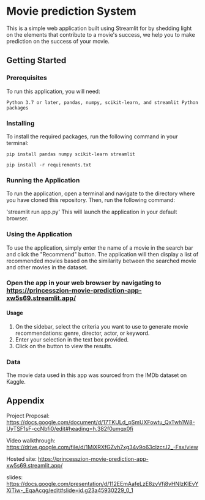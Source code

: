  

# Movie prediction System
This is a simple web application built using Streamlit for by shedding light on the elements that contribute to a movie's success, we help you to make prediction on the success of your movie.

## Getting Started
### Prerequisites
To run this application, you will need:

    Python 3.7 or later, pandas, numpy, scikit-learn, and streamlit Python packages
    
### Installing
To install the required packages, run the following command in your terminal:

    
    pip install pandas numpy scikit-learn streamlit
    
    pip install -r requirements.txt
    
    
### Running the Application
To run the application, open a terminal and navigate to the directory where you have cloned this repository. Then, run the following command:


  'streamlit run app.py'
  This will launch the application in your default browser.

### Using the Application
To use the application, simply enter the name of a movie in the search bar and click the "Recommend" button. The application will then display a list of recommended movies based on the similarity between the searched movie and other movies in the dataset.


### Open the app in your web browser by navigating to https://princesszion-movie-prediction-app-xw5s69.streamlit.app/

#### Usage

  1. On the sidebar, select the criteria you want to use to generate movie recommendations: genre, director, actor, or keyword.
  2. Enter your selection in the text box provided.
  3. Click on the button to view the results.

### Data
The movie data used in this app was sourced from the IMDb dataset on Kaggle.

## Appendix

Project Proposal: https://docs.google.com/document/d/17TKULd_pSmUXFowtu_QxTwh1W8-UyTSF1sF-ccNbfi0/edit#heading=h.382f0umqx0fi

Video walkthrough: https://drive.google.com/file/d/1MiXRXfGZvh7xg34v9o63cIzcrJ2_-Fsx/view

Hosted site: https://princesszion-movie-prediction-app-xw5s69.streamlit.app/

slides: https://docs.google.com/presentation/d/112EEmAafeLzE8zyVfj8vHNIzKIEvYXiTiw-_EqaAcqg/edit#slide=id.g23a45930229_0_1


